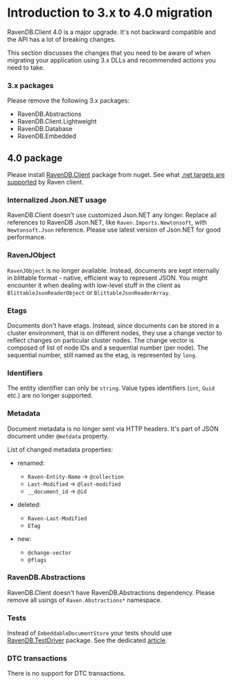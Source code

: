 ﻿# Introduction to 3.x to 4.0 migration

RavenDB.Client 4.0 is a major upgrade. It's not backward compatible and the API has a lot of breaking changes.

This section discusses the changes that you need to be aware of when migrating your application using 3.x DLLs and recommended actions you need to take.

### 3.x packages

Please remove the following 3.x packages:

- RavenDB.Abstractions
- RavenDB.Client.Lightweight
- RavenDB.Database
- RavenDB.Embedded

## 4.0 package

Please install [RavenDB.Client](https://www.nuget.org/packages/RavenDB.Client) package from nuget. See what [.net targets are supported](../../client-api/net-client-versions) by Raven client.

### Internalized Json.NET usage

RavenDB.Client doesn't use customized Json.NET any longer. Replace all references to RavenDB Json.NET, like `Raven.Imports.Newtonsoft`, with `Newtonsoft.Json` reference. 
Please use latest version of Json.NET for good performance.

### RavenJObject 

`RavenJObject` is no longer available. Instead, documents are kept internally in blittable format - native, efficient way to represent JSON. You might encounter it when dealing 
with low-level stuff in the client as `BlittableJsonReaderObject` or `BlittableJsonReaderArray`.

### Etags

Documents don't have etags. Instead, since documents can be stored in a cluster environment, that is on different nodes, they use a change vector to reflect changes on particular cluster nodes.
The change vector is composed of list of node IDs and a sequential number (per node). The sequential number, still named as the etag, is represented by `long`.

### Identifiers

The entity identifier can only be `string`. Value types identifiers (`int`, `Guid` etc.) are no longer supported.

### Metadata

Document metadata is no longer sent via HTTP headers. It's part of JSON document under `@metdata` property.

List of changed metadata properties:

* renamed:
  * `Raven-Entity-Name` -> `@collection`
  * `Last-Modified` -> `@last-modified`
  * `__document_id` -> `@id`

* deleted:
  * `Raven-Last-Modified`
  * `ETag`

* new:
  * `@change-vector`
  * `@flags`

### RavenDB.Abstractions

RavenDB.Client doesn't have RavenDB.Abstractions dependency. Please remove all usings of `Raven.Abstractions*` namespace.

### Tests

Instead of `EmbeddableDocumentStore` your tests should use [RavenDB.TestDriver](https://www.nuget.org/packages/RavenDB.TestDriver) package. See the dedicated [article](../../start/test-driver).

### DTC transactions

There is no support for DTC transactions.
